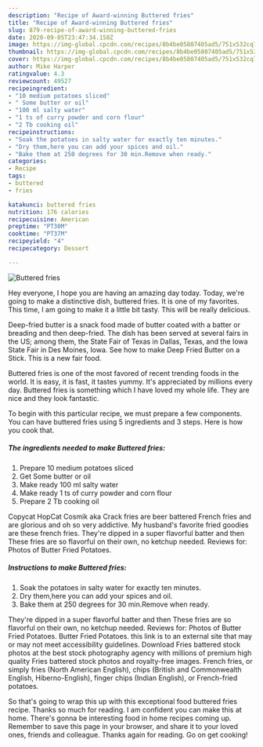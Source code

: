 ```yaml
---
description: "Recipe of Award-winning Buttered fries"
title: "Recipe of Award-winning Buttered fries"
slug: 879-recipe-of-award-winning-buttered-fries
date: 2020-09-05T23:47:34.158Z
image: https://img-global.cpcdn.com/recipes/8b4be05807405ad5/751x532cq70/buttered-fries-recipe-main-photo.jpg
thumbnail: https://img-global.cpcdn.com/recipes/8b4be05807405ad5/751x532cq70/buttered-fries-recipe-main-photo.jpg
cover: https://img-global.cpcdn.com/recipes/8b4be05807405ad5/751x532cq70/buttered-fries-recipe-main-photo.jpg
author: Mike Harper
ratingvalue: 4.3
reviewcount: 49527
recipeingredient:
- "10 medium potatoes sliced"
- " Some butter or oil"
- "100 ml salty water"
- "1 ts of curry powder and corn flour"
- "2 Tb cooking oil"
recipeinstructions:
- "Soak the potatoes in salty water for exactly ten minutes."
- "Dry them,here you can add your spices and oil."
- "Bake them at 250 degrees for 30 min.Remove when ready."
categories:
- Recipe
tags:
- buttered
- fries

katakunci: buttered fries 
nutrition: 176 calories
recipecuisine: American
preptime: "PT30M"
cooktime: "PT37M"
recipeyield: "4"
recipecategory: Dessert

---
```



![Buttered fries](https://img-global.cpcdn.com/recipes/8b4be05807405ad5/751x532cq70/buttered-fries-recipe-main-photo.jpg)

Hey everyone, I hope you are having an amazing day today. Today, we're going to make a distinctive dish, buttered fries. It is one of my favorites. This time, I am going to make it a little bit tasty. This will be really delicious.

Deep-fried butter is a snack food made of butter coated with a batter or breading and then deep-fried. The dish has been served at several fairs in the US; among them, the State Fair of Texas in Dallas, Texas, and the Iowa State Fair in Des Moines, Iowa. See how to make Deep Fried Butter on a Stick. This is a new fair food.

Buttered fries is one of the most favored of recent trending foods in the world. It is easy, it is fast, it tastes yummy. It's appreciated by millions every day. Buttered fries is something which I have loved my whole life. They are nice and they look fantastic.


To begin with this particular recipe, we must prepare a few components. You can have buttered fries using 5 ingredients and 3 steps. Here is how you cook that.

<!--inarticleads1-->

##### The ingredients needed to make Buttered fries:

1. Prepare 10 medium potatoes sliced
1. Get  Some butter or oil
1. Make ready 100 ml salty water
1. Make ready 1 ts of curry powder and corn flour
1. Prepare 2 Tb cooking oil


Copycat HopCat Cosmik aka Crack fries are beer battered French fries and are glorious and oh so very addictive. My husband&#39;s favorite fried goodies are these french fries. They&#39;re dipped in a super flavorful batter and then These fries are so flavorful on their own, no ketchup needed. Reviews for: Photos of Butter Fried Potatoes. 

<!--inarticleads2-->

##### Instructions to make Buttered fries:

1. Soak the potatoes in salty water for exactly ten minutes.
1. Dry them,here you can add your spices and oil.
1. Bake them at 250 degrees for 30 min.Remove when ready.


They&#39;re dipped in a super flavorful batter and then These fries are so flavorful on their own, no ketchup needed. Reviews for: Photos of Butter Fried Potatoes. Butter Fried Potatoes. this link is to an external site that may or may not meet accessibility guidelines. Download Fries battered stock photos at the best stock photography agency with millions of premium high quality Fries battered stock photos and royalty-free images. French fries, or simply fries (North American English), chips (British and Commonwealth English, Hiberno-English), finger chips (Indian English), or French-fried potatoes. 

So that's going to wrap this up with this exceptional food buttered fries recipe. Thanks so much for reading. I am confident you can make this at home. There's gonna be interesting food in home recipes coming up. Remember to save this page in your browser, and share it to your loved ones, friends and colleague. Thanks again for reading. Go on get cooking!

